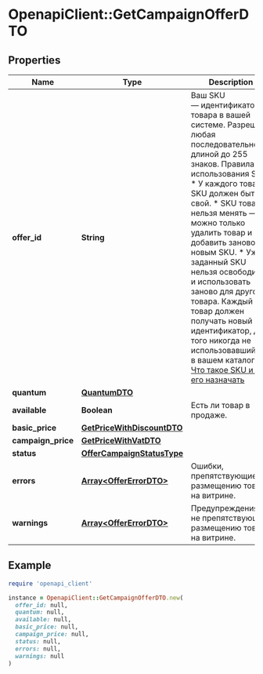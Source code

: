 # OpenapiClient::GetCampaignOfferDTO

## Properties

| Name | Type | Description | Notes |
| ---- | ---- | ----------- | ----- |
| **offer_id** | **String** | Ваш SKU — идентификатор товара в вашей системе.  Разрешена любая последовательность длиной до 255 знаков.  Правила использования SKU:  * У каждого товара SKU должен быть свой.  * SKU товара нельзя менять — можно только удалить товар и добавить заново с новым SKU.  * Уже заданный SKU нельзя освободить и использовать заново для другого товара. Каждый товар должен получать новый идентификатор, до того никогда не использовавшийся в вашем каталоге.  [Что такое SKU и как его назначать](https://yandex.ru/support/marketplace/assortment/add/index.html#fields)  |  |
| **quantum** | [**QuantumDTO**](QuantumDTO.md) |  | [optional] |
| **available** | **Boolean** | Есть ли товар в продаже.  | [optional] |
| **basic_price** | [**GetPriceWithDiscountDTO**](GetPriceWithDiscountDTO.md) |  | [optional] |
| **campaign_price** | [**GetPriceWithVatDTO**](GetPriceWithVatDTO.md) |  | [optional] |
| **status** | [**OfferCampaignStatusType**](OfferCampaignStatusType.md) |  | [optional] |
| **errors** | [**Array&lt;OfferErrorDTO&gt;**](OfferErrorDTO.md) | Ошибки, препятствующие размещению товара на витрине.  | [optional] |
| **warnings** | [**Array&lt;OfferErrorDTO&gt;**](OfferErrorDTO.md) | Предупреждения, не препятствующие размещению товара на витрине.  | [optional] |

## Example

```ruby
require 'openapi_client'

instance = OpenapiClient::GetCampaignOfferDTO.new(
  offer_id: null,
  quantum: null,
  available: null,
  basic_price: null,
  campaign_price: null,
  status: null,
  errors: null,
  warnings: null
)
```

